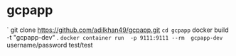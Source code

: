 # gcpapp
`
git clone https://github.com/adilkhan49/gcpapp.git
``
cd gcpapp
``
docker build -t "gcpapp-dev" .
``
docker container run  -p 9111:9111 --rm  gcpapp-dev
``
username/password test/test
